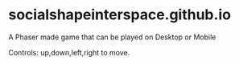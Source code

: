 # socialshapeinterspace.github.io

A Phaser made game that can be played on Desktop or Mobile

Controls: up,down,left,right to move.
